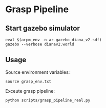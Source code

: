 # Grasp Pipeline

## Start gazebo simulator
```
eval $(arpm_env -n ar-gazebo diana_v2-sdf)
gazebo --verbose dianav2.world
```

## Usage
Source environment variables:
```
source grasp_env.txt
```

Exceute grasp pipeline:
```
python scripts/grasp_pipeline_real.py
```
